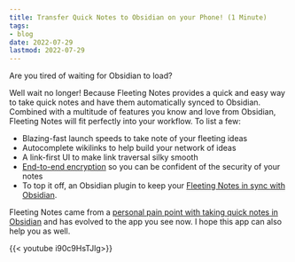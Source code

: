 ```yaml
---
title: Transfer Quick Notes to Obsidian on your Phone! (1 Minute)
tags:
- blog
date: 2022-07-29
lastmod: 2022-07-29
---
```


Are you tired of waiting for Obsidian to load?

Well wait no longer! Because Fleeting Notes provides a quick and easy way to take quick notes and have them automatically synced to Obsidian. Combined with a multitude of features you know and love from Obsidian, Fleeting Notes will fit perfectly into your workflow. To list a few:

* Blazing-fast launch speeds to take note of your fleeting ideas
* Autocomplete wikilinks to help build your network of ideas
* A link-first UI to make link traversal silky smooth
* [End-to-end encryption](end-to-end-encryption-in-fleeting-notes.md) so you can be confident of the security of your notes
* To top it off, an Obsidian plugin to keep your [Fleeting Notes in sync with Obsidian](sync-fleeting-notes-with-obsidian.md).

Fleeting Notes came from a [personal pain point with taking quick notes in Obsidian](put-quick-notes-into-obsidian-from-anywhere.md) and has evolved to the app you see now. I hope this app can also help you as well. 

{{\< youtube i90c9HsTJlg>}}
